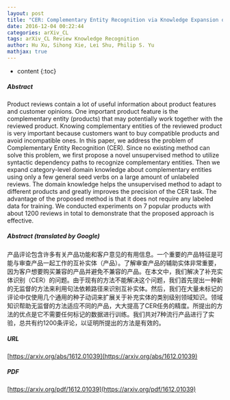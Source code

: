 ```yaml
---
layout: post
title: "CER: Complementary Entity Recognition via Knowledge Expansion on Large Unlabeled Product Reviews"
date: 2016-12-04 00:22:44
categories: arXiv_CL
tags: arXiv_CL Review Knowledge Recognition
author: Hu Xu, Sihong Xie, Lei Shu, Philip S. Yu
mathjax: true
---
```


* content
{:toc}

##### Abstract
Product reviews contain a lot of useful information about product features and customer opinions. One important product feature is the complementary entity (products) that may potentially work together with the reviewed product. Knowing complementary entities of the reviewed product is very important because customers want to buy compatible products and avoid incompatible ones. In this paper, we address the problem of Complementary Entity Recognition (CER). Since no existing method can solve this problem, we first propose a novel unsupervised method to utilize syntactic dependency paths to recognize complementary entities. Then we expand category-level domain knowledge about complementary entities using only a few general seed verbs on a large amount of unlabeled reviews. The domain knowledge helps the unsupervised method to adapt to different products and greatly improves the precision of the CER task. The advantage of the proposed method is that it does not require any labeled data for training. We conducted experiments on 7 popular products with about 1200 reviews in total to demonstrate that the proposed approach is effective.

##### Abstract (translated by Google)
产品评论包含许多有关产品功能和客户意见的有用信息。一个重要的产品特征是可能与审查产品一起工作的互补实体（产品）。了解审查产品的辅助实体非常重要，因为客户想要购买兼容的产品并避免不兼容的产品。在本文中，我们解决了补充实体识别（CER）的问题。由于现有的方法不能解决这个问题，我们首先提出一种新的无监督的方法来利用句法依赖路径来识别互补实体。然后，我们在大量未标记的评论中仅使用几个通用的种子动词来扩展关于补充实体的类别级别领域知识。领域知识帮助无监督的方法适应不同的产品，大大提高了CER任务的精度。所提出的方法的优点是它不需要任何标记的数据进行训练。我们共对7种流行产品进行了实验，总共有约1200条评论，以证明所提出的方法是有效的。

##### URL
[https://arxiv.org/abs/1612.01039](https://arxiv.org/abs/1612.01039)

##### PDF
[https://arxiv.org/pdf/1612.01039](https://arxiv.org/pdf/1612.01039)

